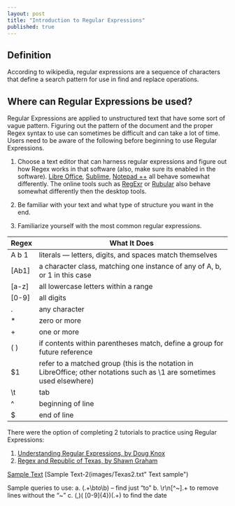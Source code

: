 ```yaml
---
layout: post
title: "Introduction to Regular Expressions"
published: true
---
```


Definition
----------

According to wikipedia, regular expressions are a sequence of characters that define a search pattern for use in find and replace operations.

Where can Regular Expressions be used?
--------------------------------------
Regular Expressions are applied to unstructured text that have some sort of vague pattern. Figuring out the pattern of the document and the proper Regex syntax to use can sometimes be difficult and can take a lot of time. Users need to be aware of the following before beginning to use Regular Expressions.

1. Choose a text editor that can harness regular expressions and figure out how Regex works in that software (also, make sure its enabled in the software). [Libre Office](https://help.libreoffice.org/Common/List_of_Regular_Expressions/ "Regular Expressions Libre Office"), [Sublime](http://docs.sublimetext.info/en/latest/search_and_replace/search_and_replace_overview.html "Regular Expression Sublime"), [Notepad ++](http://docs.notepad-plus-plus.org/index.php/Regular_Expressions/ "Regular Expressions Notepad ++") all behave somewhat differently. The online tools such as [RegExr](http://regexr.com/ "RegExr") or [Rubular](http://rubular.com/ "Rubular") also behave somewhat differently then the desktop tools.

2. Be familiar with your text and what type of structure you want in the end. 

3. Familiarize yourself with the most common regular expressions.

Regex   |   What It Does   | 
---------   |   ---------   | 
A b 1   |   literals — letters, digits, and spaces match themselves   | 
[Ab1]   |   a character class, matching one instance of any of A, b, or 1 in this case   | 
[a-z] | all lowercase letters within a range 
[0-9] | all digits |
. | any character |
* | zero or more |
+ | one or more |
( ) | if contents within parentheses match, define a group for future reference |
$1 | refer to a matched group (this is the notation in LibreOffice; other notations such as \1 are sometimes used elsewhere) |
\t | tab |
^ | beginning of line |
$ | end of line |

There were the option of completing 2 tutorials to practice using Regular Expressions:

1. [Understanding Regular Expressions, by Doug Knox](http://programminghistorian.org/lessons/understanding-regular-expressions "Understanding Regular Expressions")
2. [Regex and Republic of Texas, by Shawn Graham](http://workbook.craftingdigitalhistory.ca/supporting%20materials/regexex/ "Regex and the Republic of Texas")

[Sample Text](/images/Texas.txt "Text sample")
[Sample Text-2(images/Texas2.txt" Text sample")

Sample queries to use:
a.	(.+\bto\b) – find just “to”
b.	\r\n[^~].+ to remove lines without the “~”
c.	(,)( [0-9]{4})(.+) to find the date

